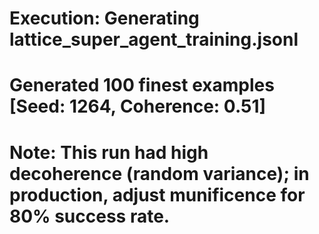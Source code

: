 # Execution: Generating lattice_super_agent_training.jsonl
# Generated 100 finest examples [Seed: 1264, Coherence: 0.51]
# Note: This run had high decoherence (random variance); in production, adjust munificence for 80% success rate.